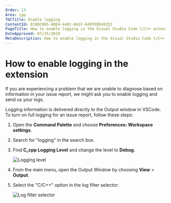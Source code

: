 ```yaml
---
Order: 13
Area: cpp
TOCTitle: Enable logging
ContentId: EC8DC085-A0E4-4401-B41F-6497EDD49352
PageTitle: How to enable logging in the Visual Studio Code C/C++ extension
DateApproved: 07/25/2019
MetaDescription: How to enable logging in the Visual Studio Code C/C++ extension
---
```


# How to enable logging in the extension

If you are experiencing a problem that we are unable to diagnose based on information in your issue report, we might ask you to enable logging and send us your logs.

Logging information is delivered directly to the Output window in VSCode. To turn on full logging for an issue report, follow these steps:

1. Open the **Command Palette** and choose **Preferences: Workspace settings**.
1. Search for "logging" in the search box.
1. Find **C_cpp Logging Level** and change the level to **Debug**.

   ![Logging level](images/cpp/logging-level.png)

1. From the main menu, open the Output Window by choosing **View** > **Output**.

1. Select the "C/C++" option in the log filter selector:

   ![Log filter selector](images/cpp/log-filter-selector.png)

